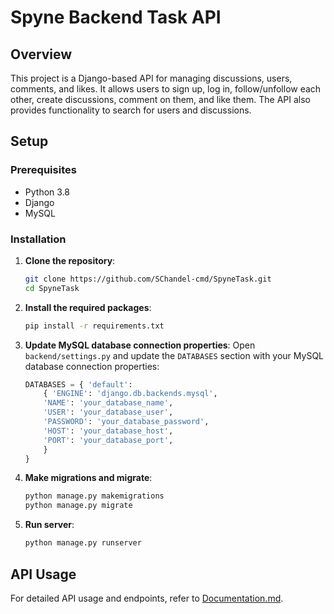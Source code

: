 
# Spyne Backend Task API

## Overview

This project is a Django-based API for managing discussions, users, comments, and likes. It allows users to sign up, log in, follow/unfollow each other, create discussions, comment on them, and like them. The API also provides functionality to search for users and discussions.

## Setup

### Prerequisites

- Python 3.8
- Django
- MySQL

### Installation

1. **Clone the repository**:
   ```bash
   git clone https://github.com/SChandel-cmd/SpyneTask.git
   cd SpyneTask
   ```
2. **Install the required packages**:
	 ```bash
	 pip install -r requirements.txt
	 ```
3. **Update MySQL database connection properties**:
	Open `backend/settings.py` and update the `DATABASES` section with your MySQL database connection properties:
	```python
	DATABASES = { 'default': 
		{ 'ENGINE': 'django.db.backends.mysql', 
		'NAME': 'your_database_name', 
		'USER': 'your_database_user', 
		'PASSWORD': 'your_database_password', 
		'HOST': 'your_database_host', 
		'PORT': 'your_database_port', 
		} 
	}
	```
4. **Make migrations and migrate**:
	```bash
	python manage.py makemigrations 
	python manage.py migrate
	```
5. **Run server**:
	 ```bash
	 python manage.py runserver
	```


## API Usage

For detailed API usage and endpoints, refer to [Documentation.md](Documentation.md).
